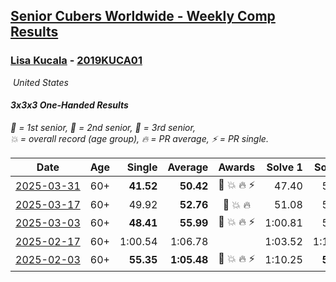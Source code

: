 <style>table {white-space: nowrap;}</style>
<link rel="stylesheet" type="text/css" href="/scw-comp/css/flags.css" />

## [Senior Cubers Worldwide - Weekly Comp Results](/scw-comp/results/)
### [Lisa Kucala](README.md) - [2019KUCA01](https://www.worldcubeassociation.org/persons/2019KUCA01?event=333oh)

<i class="flag flag-US" />&nbsp;United States

#### 3x3x3 One-Handed Results

<span style="white-space: nowrap;">🥇 = 1st senior</span>, <span style="white-space: nowrap;">🥈 = 2nd senior</span>, <span style="white-space: nowrap;">🥉 = 3rd senior</span>, <span style="white-space: nowrap;">💥 = overall record (age group)</span>, <span style="white-space: nowrap;">🔥 = PR average</span>, <span style="white-space: nowrap;">⚡ = PR single</span>.

| Date | Age | Single | Average | Awards | Solve 1 | Solve 2 | Solve 3 | Solve 4 | Solve 5 | Video |
| :--: | :--: | --: | --: | :--: | --: | --: | --: | --: | --: | :-- |
| [2025-03-31](../../results/2025-03-31/333oh.md) | 60+ | **41.52** | **50.42** | 🥈 💥 🔥 ⚡ | 47.40 | 53.01 | **41.52** | 1:01.27 | 50.86 | [Desktop](https://www.facebook.com/events/952001183807395/permalink/962291929444987) / [Mobile](https://m.facebook.com/events/952001183807395?view=permalink&id=962291929444987) |
| [2025-03-17](../../results/2025-03-17/333oh.md) | 60+ | 49.92 | **52.76** | 🥈 💥 🔥 | 51.08 | 57.27 | 49.92 | DNS | DNS | [Desktop](https://www.facebook.com/events/4062322140668303/permalink/4076124949288022) / [Mobile](https://m.facebook.com/events/4062322140668303?view=permalink&id=4076124949288022) |
| [2025-03-03](../../results/2025-03-03/333oh.md) | 60+ | **48.41** | **55.99** | 🥉 💥 🔥 ⚡ | 1:00.81 | 58.75 | **48.41** | DNS | DNS | [Desktop](https://www.facebook.com/events/1685594042052171/permalink/1694350531176522) / [Mobile](https://m.facebook.com/events/1685594042052171?view=permalink&id=1694350531176522) |
| [2025-02-17](../../results/2025-02-17/333oh.md) | 60+ | 1:00.54 | 1:06.78 |  | 1:03.52 | 1:16.29 | 1:00.54 | DNS | DNS | [Desktop](https://www.facebook.com/events/1147070173669130/permalink/1155677646141716) / [Mobile](https://m.facebook.com/events/1147070173669130?view=permalink&id=1155677646141716) |
| [2025-02-03](../../results/2025-02-03/333oh.md) | 60+ | **55.35** | **1:05.48** | 🥉 💥 🔥 ⚡ | 1:10.25 | **55.35** | 1:10.84 | DNS | DNS | [Desktop](https://www.facebook.com/events/595481126781396/permalink/606073822388793) / [Mobile](https://m.facebook.com/events/595481126781396?view=permalink&id=606073822388793) |


<!-- Global site tag (gtag.js) - Google Analytics -->
<script async src="https://www.googletagmanager.com/gtag/js?id=UA-86348435-3"></script>
<script>window.dataLayer = window.dataLayer || []; function gtag() {dataLayer.push(arguments);} gtag('js', new Date()); gtag('config', 'UA-86348435-3');</script>
